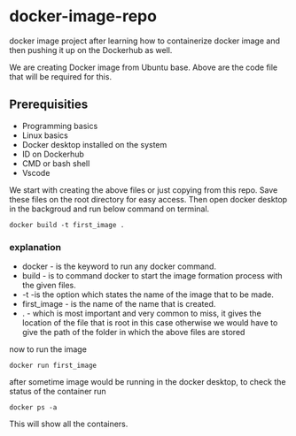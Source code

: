 # docker-image-repo
docker image project after learning how to containerize docker image and then pushing it up on the Dockerhub as well.

We are creating Docker image from Ubuntu base. Above are the code file that will be required for this.

## Prerequisities
- Programming basics
- Linux basics
- Docker desktop installed on the system
- ID on Dockerhub
- CMD or bash shell
- Vscode


We start with creating the above files or just copying from this repo.
Save these files on the root directory for easy access.
Then open docker desktop in the backgroud and run below command on terminal.

``` docker build -t first_image . ```

### explanation
- docker      - is the keyword to run any docker command.
- build       - is to command docker to start the image formation process with the given files.
- -t           -is the option which states the name of the image that to be made. 
- first_image - is the name of the name that is created. 
- .           - which is most important and very common to miss, it gives the location of the file that is root in this case otherwise we would have to give the path of the folder in which the above files are stored

now to run the image 

``` docker run first_image ```

after sometime image would be running in the docker desktop,
to check the status of the container run

``` docker ps -a ```

This will show all the containers.









